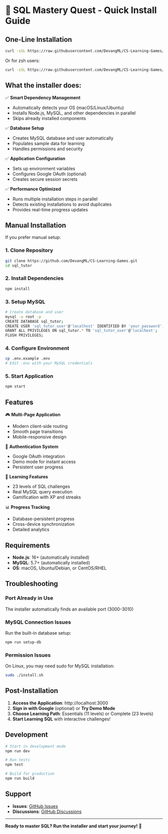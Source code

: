 # 🚀 SQL Mastery Quest - Quick Install Guide

## One-Line Installation

```bash
curl -sSL https://raw.githubusercontent.com/DevangML/CS-Learning-Games/sql_mastery/install.sh | zsh
```

Or for zsh users:
```zsh
curl -sSL https://raw.githubusercontent.com/DevangML/CS-Learning-Games/sql_mastery/install.sh | zsh
```

## What the installer does:

✅ **Smart Dependency Management**
- Automatically detects your OS (macOS/Linux/Ubuntu)
- Installs Node.js, MySQL, and other dependencies in parallel
- Skips already installed components

✅ **Database Setup**
- Creates MySQL database and user automatically
- Populates sample data for learning
- Handles permissions and security

✅ **Application Configuration**
- Sets up environment variables
- Configures Google OAuth (optional)
- Creates secure session secrets

✅ **Performance Optimized**
- Runs multiple installation steps in parallel
- Detects existing installations to avoid duplicates
- Provides real-time progress updates

## Manual Installation

If you prefer manual setup:

### 1. Clone Repository
```bash
git clone https://github.com/DevangML/CS-Learning-Games.git
cd sql_tutor
```

### 2. Install Dependencies
```bash
npm install
```

### 3. Setup MySQL
```bash
# Create database and user
mysql -u root -p
CREATE DATABASE sql_tutor;
CREATE USER 'sql_tutor_user'@'localhost' IDENTIFIED BY 'your_password';
GRANT ALL PRIVILEGES ON sql_tutor.* TO 'sql_tutor_user'@'localhost';
FLUSH PRIVILEGES;
```

### 4. Configure Environment
```bash
cp .env.example .env
# Edit .env with your MySQL credentials
```

### 5. Start Application
```bash
npm start
```

## Features

🎮 **Multi-Page Application**
- Modern client-side routing
- Smooth page transitions
- Mobile-responsive design

🔐 **Authentication System**
- Google OAuth integration
- Demo mode for instant access
- Persistent user progress

🎯 **Learning Features**
- 23 levels of SQL challenges
- Real MySQL query execution
- Gamification with XP and streaks

📊 **Progress Tracking**
- Database-persistent progress
- Cross-device synchronization
- Detailed analytics

## Requirements

- **Node.js**: 16+ (automatically installed)
- **MySQL**: 5.7+ (automatically installed)
- **OS**: macOS, Ubuntu/Debian, or CentOS/RHEL

## Troubleshooting

### Port Already in Use
The installer automatically finds an available port (3000-3010)

### MySQL Connection Issues
Run the built-in database setup:
```bash
npm run setup-db
```

### Permission Issues
On Linux, you may need sudo for MySQL installation:
```bash
sudo ./install.sh
```

## Post-Installation

1. **Access the Application**: http://localhost:3000
2. **Sign in with Google** (optional) or **Try Demo Mode**
3. **Choose Learning Path**: Essentials (11 levels) or Complete (23 levels)
4. **Start Learning SQL** with interactive challenges!

## Development

```bash
# Start in development mode
npm run dev

# Run tests
npm test

# Build for production
npm run build
```

## Support

- **Issues**: [GitHub Issues](https://github.com/DevangML/CS-Learning-Games/issues)
- **Discussions**: [GitHub Discussions](https://github.com/DevangML/CS-Learning-Games/discussions)

---

**Ready to master SQL? Run the installer and start your journey!** 🎯